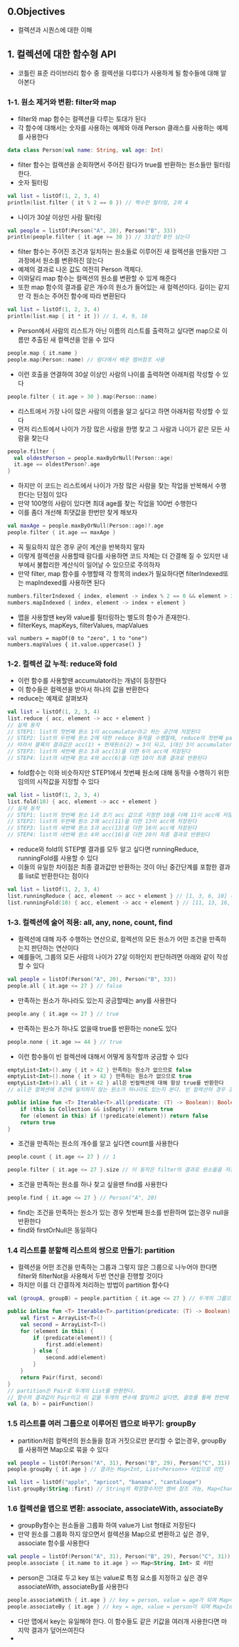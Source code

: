 ## 0.Objectives 
- 컬렉션과 시퀀스에 대한 이해

## 1. 컬렉션에 대한 함수형 API
- 코틀린 표준 라이브러리 함수 중 컬렉션을 다루다가 사용하게 될 함수들에 대해 알아본다

### 1-1. 원소 제거와 변환: filter와 map
- filter와 map 함수는 컬렉션을 다루는 토대가 된다
- 각 함수에 대해서는 숫자를 사용하는 예제와 아래 Person 클래스를 사용하는 예제를 사용한다
```.kt
data class Person(val name: String, val age: Int)
```
- filter 함수는 컬렉션을 순회하면서 주어진 람다가 true를 반환하는 원소들만 필터링한다.
- 숫자 필터링
```.kt
val list = listOf(1, 2, 3, 4)
println(list.filter { it % 2 == 0 }) // 짝수만 필터링, 2와 4
```
- 나이가 30살 이상인 사람 필터링
```.kt
val people = listOf(Person("A", 20), Person("B", 33))
println(people.filter { it.age >= 30 }) // 33살인 B만 남는다
```
- filter 함수는 주어진 조건과 일치하는 원소들로 이루어진 새 컬렉션을 만들지만 그 과정에서 원소를 변환하진 않는다
- 예제의 결과로 나온 값도 여전히  Person 객체다.
- 이와달리 map 함수는 컬렉션의 원소를 변환할 수 있게 해준다
- 또한 map 함수의 결과를 같은 개수의 원소가 들어있는 새 컬렉션이다. 길이는 같지만 각 원소는 주어진 함수에 따라 변환된다
```.kt
val list = listOf(1, 2, 3, 4)
println(list.map { it * it }) // 1, 4, 9, 16
```
- Person에서 사람의 리스트가 아닌 이름의 리스트를 출력하고 싶다면 map으로 이름만 추출된 새 컬렉션을 얻을 수 있다
```.kt
people.map { it.name }
people.map(Person::name) // 람다에서 배운 멤버참조 사용
```
- 이런 호출을 연결하여 30살 이상인 사람의 나이를 출력하면 아래처럼 작성할 수 있다
```.kt
people.filter { it.age > 30 }.map(Person::name)
```
- 리스트에서 가장 나이 많은 사람의 이름을 알고 싶다고 하면 아래처럼 작성할 수 있다
- 먼저 리스트에서 나이가 가장 많은 사람을 한명 찾고 그 사람과 나이가 같은 모든 사람을 찾는다
```.kt
people.filter {
  val oldestPerson = people.maxByOrNull(Person::age)
  it.age == oldestPerson?.age
}
```
- 하지만 이 코드는 리스트에서 나이가 가장 많은 사람을 찾는 작업을 반복해서 수행한다는 단점이 있다
- 만약 100명의 사람이 있다면 최대 age를 찾는 작업을 100번 수행한다
- 이를 좀더 개선해 최댓값을 한번만 찾게 해보자
```.kt
val maxAge = people.maxByOrNull(Person::age)?.age
people.filter { it.age == maxAge }
```
- 꼭 필요하지 않은 경우 굳이 계산을 반복하지 말자
- 이렇게 컬렉션을 사용할때 람다를 사용하면 코드 자체는 더 간결해 질 수 있지만 내부에서 불합리한 계산식이 일어날 수 있으므로 주의하자
- 만약 filter, map 함수를 수행할때 각 항목의 index가 필요하다면 filterIndexed또는 mapIndexed를 사용하면 된다
```.kt
numbers.filterIndexed { index, element -> index % 2 == 0 && element > 3 }
numbers.mapIndexed { index, element -> index + element }
```
- 맵을 사용할땐 key와 value를 필터링하는 별도의 함수가 존재한다.
- filterKeys, mapKeys, filterValues, mapValues
```
val numbers = mapOf(0 to "zero", 1 to "one")
numbers.mapValues { it.value.uppercase() }
```
### 1-2. 컬렉션 값 누적: reduce와 fold
- 이런 함수를 사용할땐 accumulator라는 개념이 등장한다
- 이 함수들은 컬렉션을 받아서 하나의 값을 반환한다
- reduce는 예제로 살펴보자
```.kt
val list = listOf(1, 2, 3, 4)
list.reduce { acc, element -> acc + element }
// 실제 동작
// STEP1: list의 첫번째 원소 1이 accumulator라고 하는 공간에 저장된다
// STEP2: list의 두번째 원소 2에 대한 reduce 동작을 수행할때, reduce의 첫번째 param인 acc로 accumulator에 있던 1이 전달된다.
// 따라서 블록의 결과값은 acc(1) + 현재원소(2) = 3이 되고, 1대신 3이 accumulator에 저장된다
// STEP3: list의 세번째 원소 3과 acc(3)을 더한 6이 acc에 저장된다
// STEP4: list의 네번째 원소 4와 acc(6)을 더한 10이 최종 결과로 반환된다
```
- fold함수는 이와 비슷하지만 STEP1에서 첫번째 원소에 대해 동작을 수행하기 위한 임의의 시작값을 지정할 수 있다
```.kt
val list = listOf(1, 2, 3, 4)
list.fold(10) { acc, element -> acc + element }
// 실제 동작
// STEP1: list의 첫번째 원소 1과 초기 acc 값으로 지정한 10을 더해 11이 acc에 저장된다
// STEP2: list의 두번째 원소 2에 acc(11)을 더한 13이 acc에 저장된다
// STEP3: list의 세번째 원소 3과 acc(13)을 더한 16이 acc에 저장된다
// STEP4: list의 네번째 원소 4와 acc(16)을 더한 20이 최종 결과로 반환된다
```
- reduce와 fold의 STEP별 결과를 모두 알고 싶다면 runningReduce, runningFold를 사용할 수 있다
- 이들의 유일한 차이점은 최종 결과값만 반환하는 것이 아닌 중간단계를 포함한 결과를 list로 반환한다는 점이다
```.kt
val list = listOf(1, 2, 3, 4)
list.runningReduce { acc, element -> acc + element } // [1, 3, 6, 10] 리스트 반환
list.runningFold(10) { acc, element -> acc + element } // [11, 13, 16, 20] 리스트 반환
```

### 1-3. 컬렉션에 술어 적용: all, any, none, count, find
- 컬렉션에 대해 자주 수행하는 연산으로, 컬렉션의 모든 원소가 어떤 조건을 만족하는지 판단하는 연산이다
- 예를들어, 그룹의 모든 사람의 나이가 27살 이하인지 판단하려면 아래와 같이 작성할 수 있다
```.kt
val people = listOf(Person("A", 20), Person("B", 33))
people.all { it.age <= 27 } // false
```
- 만족하는 원소가 하나라도 있는지 궁금할때는 any를 사용한다
```.kt
people.any { it.age <= 27 } // true
```
- 만족하는 원소가 하나도 없을때 true를 반환하는 none도 있다
```.kt
people.none { it.age >= 44 } // true
```
- 이런 함수들이 빈 컬렉션에 대해서 어떻게 동작할까 궁금할 수 있다
```.kt
emptyList<Int>().any { it > 42 } 만족하는 원소가 없으므로 false
emptyList<Int>().none { it > 42 } 만족하는 원소가 없으므로 true
emptyList<Int>().all { it > 42 } all은 빈컬렉션에 대해 항상 true를 반환한다
// all은 컬렉션에 조건에 일치하지 않는 원소가 하나라도 있는지 본다. 빈 컬렉션의 경우 조건에 일치하지 않는 원소가 없어 true를 반환한다

public inline fun <T> Iterable<T>.all(predicate: (T) -> Boolean): Boolean {
    if (this is Collection && isEmpty()) return true
    for (element in this) if (!predicate(element)) return false
    return true
}
```
- 조건을 만족하는 원소의 개수를 알고 싶다면 count를 사용한다
```.kt
people.count { it.age <= 27 } // 1

people.filter { it.age <= 27 }.size // 이 동작은 filter의 결과로 원소들을 저장하지만, count는 단순 개수만 세기 때문에 훨씬 효율적이다
```
- 조건을 만족하는 원소를 하나 찾고 싶을땐 find를 사용한다
```.kt
people.find { it.age <= 27 } // Person("A", 20)
```
- find는 조건을 만족하는 원소가 있는 경우 첫번째 원소를 반환하며 없는경우 null을 반환한다
- find와 firstOrNull은 동일하다

### 1.4 리스트를 분할해 리스트의 쌍으로 만들기: partition
- 컬렉션을 어떤 조건을 만족하는 그룹과 그렇지 않은 그룹으로 나누어야 한다면 filter와 filterNot을 사용해서 두번 연산을 진행할 것이다
- 하지만 이를 더 간결하게 처리하는 방법이 partition 함수다
```.kt
val (groupA, groupB) = people.partition { it.age <= 27 } // 두개의 그룹으로 분리

public inline fun <T> Iterable<T>.partition(predicate: (T) -> Boolean): Pair<List<T>, List<T>> {
    val first = ArrayList<T>()
    val second = ArrayList<T>()
    for (element in this) {
        if (predicate(element)) {
            first.add(element)
        } else {
            second.add(element)
        }
    }
    return Pair(first, second)
}
// partition은 Pair로 두개의 List를 반환한다.
// 함수의 결과값이 Pair이고 이 값을 두개의 변수에 할당하고 싶다면, 괄호를 통해 한번에 사용할 수 있다
val (a, b) = pairFunction()
```

### 1.5 리스트를 여러 그룹으로 이루어진 맵으로 바꾸기: groupBy
- partition처럼 컬렉션의 원소들을 참과 거짓으로만 분리할 수 없는경우, groupBy를 사용하면 Map으로 묶을 수 있다
```.kt
val people = listOf(Person("A", 31), Person("B", 29), Person("C", 31))
people.groupBy { it.age } // 결과는 Map<Int, List<Person>> 타입으로 리턴

val list = listOf("apple", "apricot", "banana", "cantaloupe")
list.groupBy(String::first) // String의 확장함수지만 멤버 참조 가능, Map<Char, List<String>>
```

### 1.6 컬렉션을 맵으로 변환: associate, associateWith, associateBy
- groupBy함수는 원소들을 그룹화 하여 value가 List<T> 형태로 저장된다
- 만약 원소를 그룹화 하지 않으면서 컬렉션을 Map으로 변환하고 싶은 경우, associate 함수를 사용한다
```.kt
val people = listOf(Person("A", 31), Person("B", 29), Person("C", 31))
people.associate { it.name to it.age } => Map<String, Int> 로 리턴
```
- person은 그대로 두고 key 또는 value로 특정 요소를 지정하고 싶은 경우 associateWith, associateBy를 사용한다
```.kt
people.associateWith { it.age } // key = person, value = age가 되며 Map<Person, Int>
people.associateBy { it.age } // key = age, value = person이 되며 Map<Int, Person>
```
- 다만 맵에서 key는 유일해야 한다. 이 함수들도 같은 키값을 여러개 사용한다면 마지막 결과가 덮어쓰여진다
- 
